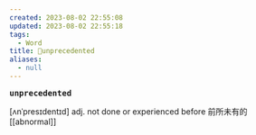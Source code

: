 ```yaml
---
created: 2023-08-02 22:55:08
updated: 2023-08-02 22:55:18
tags:
  - Word
title: 📖unprecedented
aliases:
  - null
---
```


<pre><strong>unprecedented</strong></pre>
[ʌnˈpresɪdentɪd]
adj. not done or experienced before 前所未有的
[[abnormal]]
